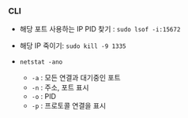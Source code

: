 ### CLI

* 해당 포트 사용하는 IP PID 찾기 : `sudo lsof -i:15672`

  

* 해당 IP 죽이기: `sudo kill -9 1335`

* `netstat -ano`
  * `-a` : 모든 연결과 대기중인 포트
  * `-n` : 주소, 포트 표시
  * `-o` : PID
  * `-p` : 프로토콜 연결을 표시



